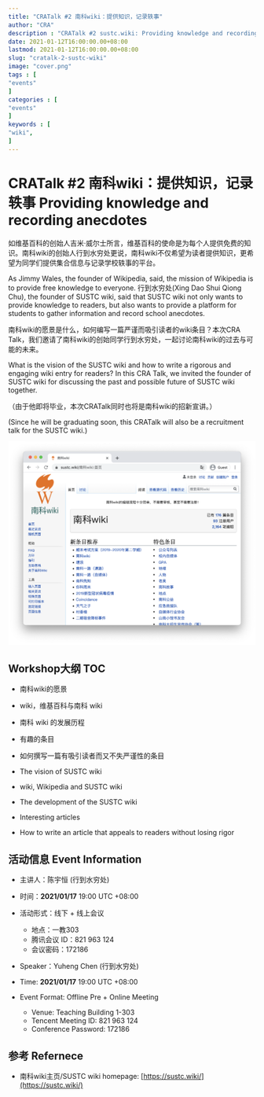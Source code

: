 ```yaml
---
title: "CRATalk #2 南科wiki：提供知识，记录轶事"                         
author: "CRA"  
description : "CRATalk #2 sustc.wiki: Providing knowledge and recording anecdotes"    
date: 2021-01-12T16:00:00.00+08:00
lastmod: 2021-01-12T16:00:00.00+08:00
slug: "cratalk-2-sustc-wiki"
image: "cover.png"
tags : [                                    
"events"
]
categories : [                              
"events"
]
keywords : [                                
"wiki",
]
---
```


# CRATalk #2 南科wiki：提供知识，记录轶事 Providing knowledge and recording anecdotes

如维基百科的创始人吉米·威尔士所言，维基百科的使命是为每个人提供免费的知识。南科wiki的创始人行到水穷处更说，南科wiki不仅希望为读者提供知识，更希望为同学们提供集合信息与记录学校轶事的平台。

As Jimmy Wales, the founder of Wikipedia, said, the mission of Wikipedia is to provide free knowledge to everyone. 行到水穷处(Xing Dao Shui Qiong Chu), the founder of SUSTC wiki, said that SUSTC wiki not only wants to provide knowledge to readers, but also wants to provide a platform for students to gather information and record school anecdotes.


南科wiki的愿景是什么，如何编写一篇严谨而吸引读者的wiki条目？本次CRA Talk，我们邀请了南科wiki的创始同学行到水穷处，一起讨论南科wiki的过去与可能的未来。

What is the vision of the SUSTC wiki and how to write a rigorous and engaging wiki entry for readers? In this CRA Talk, we invited the founder of SUSTC wiki for discussing the past and possible future of SUSTC wiki together.


（由于他即将毕业，本次CRATalk同时也将是南科wiki的招新宣讲。）

(Since he will be graduating soon, this CRATalk will also be a recruitment talk for the SUSTC wiki.)

![南科wiki主页](homepage.png)

## Workshop大纲 TOC

- 南科wiki的愿景
- wiki，维基百科与南科 wiki
- 南科 wiki 的发展历程
- 有趣的条目
- 如何撰写一篇有吸引读者而又不失严谨性的条目

- The vision of SUSTC wiki
- wiki, Wikipedia and SUSTC wiki
- The development of the SUSTC wiki
- Interesting articles
- How to write an article that appeals to readers without losing rigor

## 活动信息 Event Information

- 主讲人：陈宇恒 (行到水穷处)
- 时间：**2021/01/17** 19:00 UTC +08:00
- 活动形式：线下 + 线上会议
  - 地点：一教303
  - 腾讯会议 ID：821 963 124
  - 会议密码：172186

- Speaker：Yuheng Chen (行到水穷处)
- Time: **2021/01/17** 19:00 UTC +08:00
- Event Format: Offline Pre + Online Meeting
  - Venue: Teaching Building 1-303
  - Tencent Meeting ID: 821 963 124
  - Conference Password: 172186

## 参考 Refernece

- 南科wiki主页/SUSTC wiki homepage: [https://sustc.wiki/](https://sustc.wiki/)
